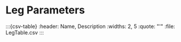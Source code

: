 # Leg Parameters


:::{csv-table}
:header: Name, Description
:widths: 2, 5
:quote: "'"
:file: LegTable.csv
:::